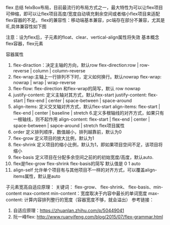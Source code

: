 flex 总结
felxBox布局，目前最流行的布局方式之一，最大特性为可以让flex项目可伸缩，即可以让flex项目高度/宽度自动填充剩余空间或者缩小flex项目来适配flex容器的不足。
 flex的兼容性：移动端基本兼容，pc端存在部分不兼容，尤其是IE,具体兼容性如下图


注意：设为flex后，子元素的float、clear、vertical-align属性将失效
基本概念
flex容器，flex元素


容器属性
1. flex-diraction：决定主轴的方向，默认row
flex-direction:row | row-reverse | column | column-reverse 
2. flex-wrap:主轴上一行排列不下时，定义如何换行。默认nowrap
flex-wrap: nowrap | wrap | wrap-reverse
3. flex-flow: flex-direction 和flex-wrap的简写，默认 row nowrap
4. justify-content: 定义主轴对其方式，默认flex-start
justify-content: flex-start | flex-end | center | space-between | space-around
5. align-items: 定义交叉轴对齐方式，默认flex-start
align-items: flex-start | flex-end | center | baseline | stretch
6.定义多根轴线的对齐方式，如果只有一根轴线，则不起作用
align-content: flex-start | flex-end | center | space-between | sapce-around | stretch
flex项目属性
1. order 定义排列顺序，数值越小，排列越靠前，默认为0
2. flex-grow 定义项目的放大比例，默认为1
3. flex-shrink 定义项目的缩小比例，默认为1，即如果项目空间不足，该项目将缩小
4. flex-basis 定义项目在分配多余空间之前的的初始宽度/高度，默认auto.
5. flex是flex-grow flex-shrink flex-basis的简写 默认值是 0 1 auto
6. align-self 允许单个项目有与其他项目不一样的对齐方式，可以覆盖align-items属性，默认是auto


子元素宽高自适应原理：
关键词： flex-grow、 flex-shrink、 flex-basis、min-content max-content
min-content：宽度取决于内容中最长的单词宽度
max-content: 计算内容排列整行的宽度（容器宽度不够，就会溢出）
参考链接：
1. 自适应原理：https://zhuanlan.zhihu.com/p/50449041
2. 阮一峰flex:  http://www.ruanyifeng.com/blog/2015/07/flex-grammar.html